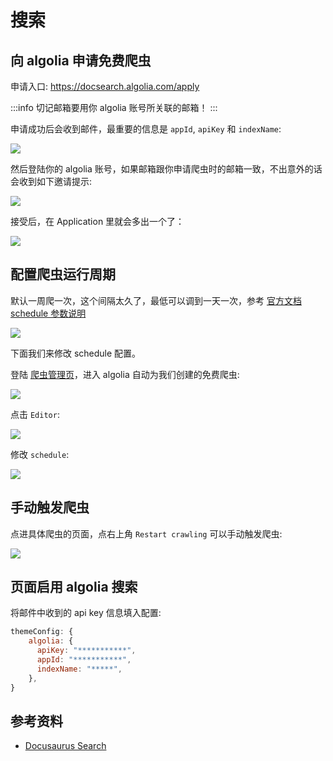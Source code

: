 # 搜索

## 向 algolia 申请免费爬虫

申请入口: https://docsearch.algolia.com/apply

:::info
切记邮箱要用你 algolia 账号所关联的邮箱！
:::

申请成功后会收到邮件，最重要的信息是 `appId`, `apiKey` 和 `indexName`:

![](https://image-host-1251893006.cos.ap-chengdu.myqcloud.com/2023%2F09%2F28%2F20230928113546.png)

然后登陆你的 algolia 账号，如果邮箱跟你申请爬虫时的邮箱一致，不出意外的话会收到如下邀请提示:

![](https://image-host-1251893006.cos.ap-chengdu.myqcloud.com/2023%2F09%2F28%2F20230928113932.png)

接受后，在 Application 里就会多出一个了：

![](https://image-host-1251893006.cos.ap-chengdu.myqcloud.com/2023%2F09%2F28%2F20230928114123.png)

## 配置爬虫运行周期

默认一周爬一次，这个间隔太久了，最低可以调到一天一次，参考 [官方文档 schedule 参数说明](https://www.algolia.com/doc/tools/crawler/apis/configuration/schedule/)

![](https://image-host-1251893006.cos.ap-chengdu.myqcloud.com/2023%2F09%2F28%2F20230928115027.png)

下面我们来修改 schedule 配置。

登陆 [爬虫管理页](https://crawler.algolia.com/)，进入 algolia 自动为我们创建的免费爬虫:

![](https://image-host-1251893006.cos.ap-chengdu.myqcloud.com/2023%2F09%2F28%2F20230928114551.png)

点击 `Editor`:

![](https://image-host-1251893006.cos.ap-chengdu.myqcloud.com/2023%2F09%2F28%2F20230928114640.png)

修改 `schedule`:

![](https://image-host-1251893006.cos.ap-chengdu.myqcloud.com/2023%2F09%2F28%2F20230928114912.png)

## 手动触发爬虫

点进具体爬虫的页面，点右上角 `Restart crawling` 可以手动触发爬虫:

![](https://image-host-1251893006.cos.ap-chengdu.myqcloud.com/2023%2F09%2F28%2F20230928115651.png)


## 页面启用 algolia 搜索

将邮件中收到的 api key 信息填入配置:

```js title="docusaurus.config.js"
themeConfig: {
    algolia: {
      apiKey: "***********",
      appId: "***********",
      indexName: "*****",
    },
}
```

## 参考资料

* [Docusaurus Search](https://docusaurus.io/docs/search)
